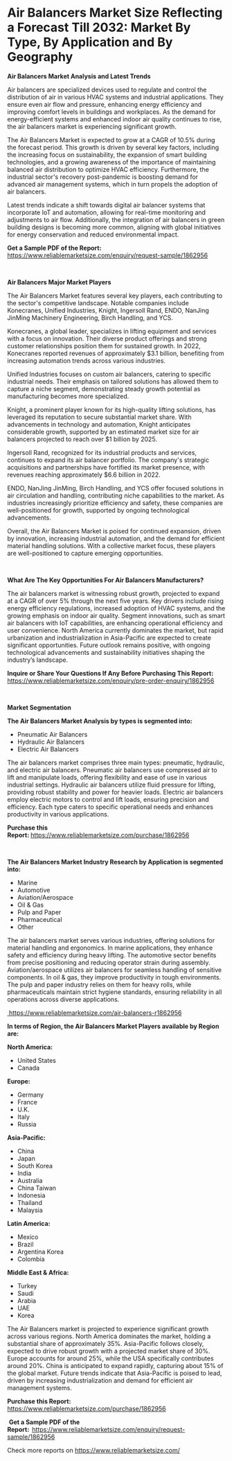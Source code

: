 <p><h1>Air Balancers Market Size Reflecting a Forecast Till 2032: Market By Type, By Application and By Geography</h1></p><p><strong>Air Balancers Market Analysis and Latest Trends</strong></p>
<p><p>Air balancers are specialized devices used to regulate and control the distribution of air in various HVAC systems and industrial applications. They ensure even air flow and pressure, enhancing energy efficiency and improving comfort levels in buildings and workplaces. As the demand for energy-efficient systems and enhanced indoor air quality continues to rise, the air balancers market is experiencing significant growth.</p><p>The Air Balancers Market is expected to grow at a CAGR of 10.5% during the forecast period. This growth is driven by several key factors, including the increasing focus on sustainability, the expansion of smart building technologies, and a growing awareness of the importance of maintaining balanced air distribution to optimize HVAC efficiency. Furthermore, the industrial sector's recovery post-pandemic is boosting demand for advanced air management systems, which in turn propels the adoption of air balancers.</p><p>Latest trends indicate a shift towards digital air balancer systems that incorporate IoT and automation, allowing for real-time monitoring and adjustments to air flow. Additionally, the integration of air balancers in green building designs is becoming more common, aligning with global initiatives for energy conservation and reduced environmental impact.</p></p>
<p><strong>Get a Sample PDF of the Report:&nbsp;</strong> <a href="https://www.reliablemarketsize.com/enquiry/request-sample/1862956?utm_campaign=2477&utm_medium=2&utm_source=Github&utm_content=ia&utm_term=19022025&utm_id=air-balancers">https://www.reliablemarketsize.com/enquiry/request-sample/1862956</a></p>
<p>&nbsp;</p>
<p><strong>Air Balancers Major Market Players</strong></p>
<p><p>The Air Balancers Market features several key players, each contributing to the sector's competitive landscape. Notable companies include Konecranes, Unified Industries, Knight, Ingersoll Rand, ENDO, NanJing JinMing Machinery Engineering, Birch Handling, and YCS. </p><p>Konecranes, a global leader, specializes in lifting equipment and services with a focus on innovation. Their diverse product offerings and strong customer relationships position them for sustained growth. In 2022, Konecranes reported revenues of approximately $3.1 billion, benefiting from increasing automation trends across various industries.</p><p>Unified Industries focuses on custom air balancers, catering to specific industrial needs. Their emphasis on tailored solutions has allowed them to capture a niche segment, demonstrating steady growth potential as manufacturing becomes more specialized.</p><p>Knight, a prominent player known for its high-quality lifting solutions, has leveraged its reputation to secure substantial market share. With advancements in technology and automation, Knight anticipates considerable growth, supported by an estimated market size for air balancers projected to reach over $1 billion by 2025.</p><p>Ingersoll Rand, recognized for its industrial products and services, continues to expand its air balancer portfolio. The company's strategic acquisitions and partnerships have fortified its market presence, with revenues reaching approximately $6.6 billion in 2022.</p><p>ENDO, NanJing JinMing, Birch Handling, and YCS offer focused solutions in air circulation and handling, contributing niche capabilities to the market. As industries increasingly prioritize efficiency and safety, these companies are well-positioned for growth, supported by ongoing technological advancements.</p><p>Overall, the Air Balancers Market is poised for continued expansion, driven by innovation, increasing industrial automation, and the demand for efficient material handling solutions. With a collective market focus, these players are well-positioned to capture emerging opportunities.</p></p>
<p>&nbsp;</p>
<p><strong>What Are The Key Opportunities For Air Balancers Manufacturers?</strong></p>
<p><p>The air balancers market is witnessing robust growth, projected to expand at a CAGR of over 5% through the next five years. Key drivers include rising energy efficiency regulations, increased adoption of HVAC systems, and the growing emphasis on indoor air quality. Segment innovations, such as smart air balancers with IoT capabilities, are enhancing operational efficiency and user convenience. North America currently dominates the market, but rapid urbanization and industrialization in Asia-Pacific are expected to create significant opportunities. Future outlook remains positive, with ongoing technological advancements and sustainability initiatives shaping the industry’s landscape.</p></p>
<p><strong>Inquire or Share Your Questions If Any Before Purchasing This Report:</strong> <a href="https://www.reliablemarketsize.com/enquiry/pre-order-enquiry/1862956?utm_campaign=2477&utm_medium=2&utm_source=Github&utm_content=ia&utm_term=19022025&utm_id=air-balancers">https://www.reliablemarketsize.com/enquiry/pre-order-enquiry/1862956</a></p>
<p>&nbsp;</p>
<p><strong>Market Segmentation</strong></p>
<p><strong>The Air Balancers Market Analysis by types is segmented into:</strong></p>
<p><ul><li>Pneumatic Air Balancers</li><li>Hydraulic Air Balancers</li><li>Electric Air Balancers</li></ul></p>
<p><p>The air balancers market comprises three main types: pneumatic, hydraulic, and electric air balancers. Pneumatic air balancers use compressed air to lift and manipulate loads, offering flexibility and ease of use in various industrial settings. Hydraulic air balancers utilize fluid pressure for lifting, providing robust stability and power for heavier loads. Electric air balancers employ electric motors to control and lift loads, ensuring precision and efficiency. Each type caters to specific operational needs and enhances productivity in various applications.</p></p>
<p><strong>Purchase this Report:&nbsp;</strong><a href="https://www.reliablemarketsize.com/purchase/1862956?utm_campaign=2477&utm_medium=2&utm_source=Github&utm_content=ia&utm_term=19022025&utm_id=air-balancers">https://www.reliablemarketsize.com/purchase/1862956</a></p>
<p>&nbsp;</p>
<p><strong>The Air Balancers Market Industry Research by Application is segmented into:</strong></p>
<p><ul><li>Marine</li><li>Automotive</li><li>Aviation/Aerospace</li><li>Oil & Gas</li><li>Pulp and Paper</li><li>Pharmaceutical</li><li>Other</li></ul></p>
<p><p>The air balancers market serves various industries, offering solutions for material handling and ergonomics. In marine applications, they enhance safety and efficiency during heavy lifting. The automotive sector benefits from precise positioning and reducing operator strain during assembly. Aviation/aerospace utilizes air balancers for seamless handling of sensitive components. In oil & gas, they improve productivity in tough environments. The pulp and paper industry relies on them for heavy rolls, while pharmaceuticals maintain strict hygiene standards, ensuring reliability in all operations across diverse applications.</p></p>
<p><a href="https://www.reliablemarketsize.com/air-balancers-r1862956?utm_campaign=2477&utm_medium=2&utm_source=Github&utm_content=ia&utm_term=19022025&utm_id=air-balancers">&nbsp;https://www.reliablemarketsize.com/air-balancers-r1862956</a></p>
<p><strong>In terms of Region, the Air Balancers Market Players available by Region are:</strong></p>
<p>
    <p> <strong> North America: </strong>
        <ul>
            <li>United States</li>
            <li>Canada</li>
        </ul>
        </p> 
    <p> <strong> Europe: </strong>
        <ul>
            <li>Germany</li>
            <li>France</li>
            <li>U.K.</li>
            <li>Italy</li>
            <li>Russia</li>
        </ul>
        </p> 
    <p> <strong> Asia-Pacific: </strong>
        <ul>
            <li>China</li>
            <li>Japan</li>
            <li>South Korea</li>
            <li>India</li>
            <li>Australia</li>
            <li>China Taiwan</li>
            <li>Indonesia</li>
            <li>Thailand</li>
            <li>Malaysia</li>
        </ul>
        </p> 
    <p> <strong> Latin America: </strong>
        <ul>
            <li>Mexico</li>
            <li>Brazil</li>
            <li>Argentina Korea</li>
            <li>Colombia</li>
        </ul>
        </p> 
    <p> <strong> Middle East & Africa: </strong>
        <ul>
            <li>Turkey</li>
            <li>Saudi</li>
            <li>Arabia</li>
            <li>UAE</li>
            <li>Korea</li>
        </ul>
    </p>
    </p>
<p><p>The Air Balancers market is projected to experience significant growth across various regions. North America dominates the market, holding a substantial share of approximately 35%. Asia-Pacific follows closely, expected to drive robust growth with a projected market share of 30%. Europe accounts for around 25%, while the USA specifically contributes around 20%. China is anticipated to expand rapidly, capturing about 15% of the global market. Future trends indicate that Asia-Pacific is poised to lead, driven by increasing industrialization and demand for efficient air management systems.</p></p>
<p><strong>Purchase this Report: </strong><a href="https://www.reliablemarketsize.com/purchase/1862956?utm_campaign=2477&utm_medium=2&utm_source=Github&utm_content=ia&utm_term=19022025&utm_id=air-balancers">https://www.reliablemarketsize.com/purchase/1862956</a></p>
<p>&nbsp;<strong>Get a Sample PDF of the Report:&nbsp;&nbsp;</strong><a href="https://www.reliablemarketsize.com/enquiry/request-sample/1862956?utm_campaign=2477&utm_medium=2&utm_source=Github&utm_content=ia&utm_term=19022025&utm_id=air-balancers">https://www.reliablemarketsize.com/enquiry/request-sample/1862956</a></p>
<p><strong></strong></p>
<p>Check more reports on <a href="https://www.reliablemarketsize.com/?utm_campaign=2477&utm_medium=2&utm_source=Github&utm_content=ia&utm_term=19022025&utm_id=air-balancers">https://www.reliablemarketsize.com/</a></p>